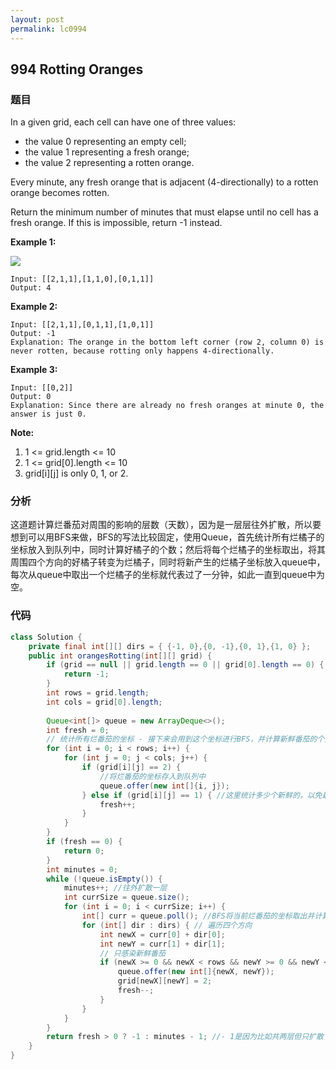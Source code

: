 ```yaml
---
layout: post
permalink: lc0994
---
```


## 994 Rotting Oranges

### 题目

In a given grid, each cell can have one of three values:

* the value 0 representing an empty cell;
* the value 1 representing a fresh orange;
* the value 2 representing a rotten orange.

Every minute, any fresh orange that is adjacent \(4-directionally\) to a rotten orange becomes rotten.

Return the minimum number of minutes that must elapse until no cell has a fresh orange.  If this is impossible, return -1 instead.

**Example 1:**

![](https://assets.leetcode.com/uploads/2019/02/16/oranges.png)

```text
Input: [[2,1,1],[1,1,0],[0,1,1]]
Output: 4
```

**Example 2:**

```text
Input: [[2,1,1],[0,1,1],[1,0,1]]
Output: -1
Explanation: The orange in the bottom left corner (row 2, column 0) is never rotten, because rotting only happens 4-directionally.
```

**Example 3:**

```text
Input: [[0,2]]
Output: 0
Explanation: Since there are already no fresh oranges at minute 0, the answer is just 0.
```

**Note:**

1. 1 <= grid.length <= 10
2. 1 <= grid[0].length <= 10
3. grid[i][j] is only 0, 1, or 2.

### 分析

这道题计算烂番茄对周围的影响的层数（天数），因为是一层层往外扩散，所以要想到可以用BFS来做，BFS的写法比较固定，使用Queue，首先统计所有烂橘子的坐标放入到队列中，同时计算好橘子的个数；然后将每个烂橘子的坐标取出，将其周围四个方向的好橘子转变为烂橘子，同时将新产生的烂橘子坐标放入queue中，每次从queue中取出一个烂橘子的坐标就代表过了一分钟，如此一直到queue中为空。

### 代码

```java
class Solution {
    private final int[][] dirs = { {-1, 0},{0, -1},{0, 1},{1, 0} };
    public int orangesRotting(int[][] grid) {
        if (grid == null || grid.length == 0 || grid[0].length == 0) {
            return -1;
        }
        int rows = grid.length;
        int cols = grid[0].length;
        
        Queue<int[]> queue = new ArrayDeque<>();
        int fresh = 0;
        // 统计所有烂番茄的坐标 - 接下来会用到这个坐标进行BFS，并计算新鲜番茄的个数
        for (int i = 0; i < rows; i++) {
            for (int j = 0; j < cols; j++) {
                if (grid[i][j] == 2) {
                    //将烂番茄的坐标存入到队列中
                    queue.offer(new int[]{i, j});
                } else if (grid[i][j] == 1) { //这里统计多少个新鲜的，以免最后还要再扫描一遍看新鲜是否还有剩
                    fresh++;
                }
            }
        }
        if (fresh == 0) {
            return 0;
        }
        int minutes = 0;
        while (!queue.isEmpty()) {
            minutes++; //往外扩散一层
            int currSize = queue.size(); 
            for (int i = 0; i < currSize; i++) {
                int[] curr = queue.poll(); //BFS将当前烂番茄的坐标取出并计算四周
                for (int[] dir : dirs) { // 遍历四个方向
                    int newX = curr[0] + dir[0];
                    int newY = curr[1] + dir[1];
                    // 只感染新鲜番茄
                    if (newX >= 0 && newX < rows && newY >= 0 && newY < cols && grid[newX][newY] == 1) {
                        queue.offer(new int[]{newX, newY});
                        grid[newX][newY] = 2;
                        fresh--;
                    }
                }
            }
        }
        return fresh > 0 ? -1 : minutes - 1; //- 1是因为比如共两层但只扩散了一次
    }
}
```
